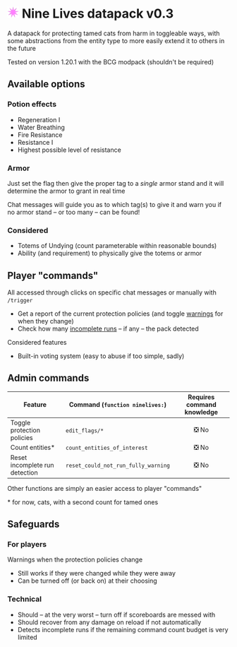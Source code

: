 # ![](images/pack_026p.png) Nine Lives datapack v0.3

A datapack for protecting tamed cats from harm in toggleable ways,
with some abstractions from the entity type
to more easily extend it to others in the future

Tested on version 1.20.1 with the BCG modpack (shouldn't be required)

## Available options

### Potion effects

- Regeneration I
- Water Breathing
- Fire Resistance
- Resistance I
- Highest possible level of resistance

### Armor

Just set the flag then give the proper tag to a *single* armor stand
and it will determine the armor to grant in real time

Chat messages will guide you as to which tag(s) to give it
and warn you if no armor stand – or too many – can be found!

### Considered

- Totems of Undying (count parameterable within reasonable bounds)
- Ability (and requirement) to physically give the totems or armor

## Player "commands"

All accessed through clicks on specific chat messages
or manually with `/trigger`
- Get a report of the current protection policies 
(and toggle [warnings](#for-players) for when they change)
- Check how many [incomplete runs](#technical) – if any – the pack detected

Considered features
- Built-in voting system (easy to abuse if too simple, sadly)

## Admin commands

Feature | Command (`function ninelives:`) | Requires command knowledge
-|-|:-:
Toggle protection policies | `edit_flags/*` | ❎ No
Count entities\* | `count_entities_of_interest` | ❎ No
Reset incomplete run detection | `reset_could_not_run_fully_warning` | ❎ No

Other functions are simply an easier access to player "commands"

\* for now, cats, with a second count for tamed ones

## Safeguards

### For players

Warnings when the protection policies change
- Still works if they were changed while they were away
- Can be turned off (or back on) at their choosing

### Technical

- Should – at the very worst – turn off if scoreboards are messed with
- Should recover from any damage on reload if not automatically
- Detects incomplete runs if the remaining command count budget is very limited
